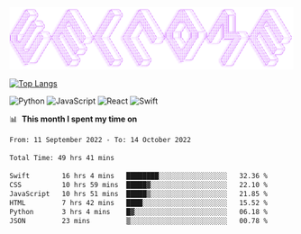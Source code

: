 
![ezcv logo](https://raw.githubusercontent.com/adammgerber/images/main/Welcome.png)

[![Top Langs](https://github-readme-stats.vercel.app/api/top-langs/?username=adammgerber&layout=compact)](https://github.com/anuraghazra/github-readme-stats)

![Python](https://img.shields.io/badge/python-3670A0?style=for-the-badge&logo=python&logoColor=ffdd54)
![JavaScript](https://img.shields.io/badge/javascript-%23323330.svg?style=for-the-badge&logo=javascript&logoColor=%23F7DF1E)
![React](https://img.shields.io/badge/react-%2320232a.svg?style=for-the-badge&logo=react&logoColor=%2361DAFB)
![Swift](https://img.shields.io/badge/swift-F54A2A?style=for-the-badge&logo=swift&logoColor=white)

📊 &nbsp;**This month I spent my time on**

<!--START_SECTION:waka-->

```text
From: 11 September 2022 - To: 14 October 2022

Total Time: 49 hrs 41 mins

Swift        16 hrs 4 mins   ████████░░░░░░░░░░░░░░░░░   32.36 %
CSS          10 hrs 59 mins  █████▓░░░░░░░░░░░░░░░░░░░   22.10 %
JavaScript   10 hrs 51 mins  █████▒░░░░░░░░░░░░░░░░░░░   21.85 %
HTML         7 hrs 42 mins   ████░░░░░░░░░░░░░░░░░░░░░   15.52 %
Python       3 hrs 4 mins    █▓░░░░░░░░░░░░░░░░░░░░░░░   06.18 %
JSON         23 mins         ▒░░░░░░░░░░░░░░░░░░░░░░░░   00.78 %
```

<!--END_SECTION:waka-->


